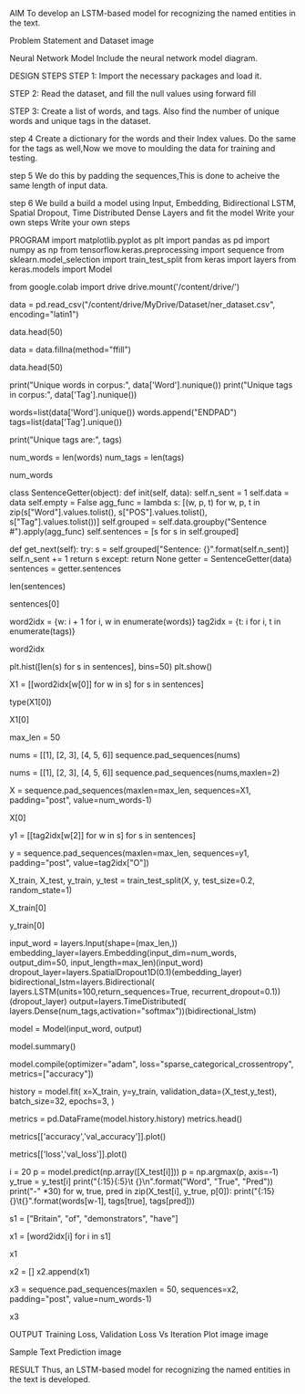 AIM
To develop an LSTM-based model for recognizing the named entities in the text.

Problem Statement and Dataset
image

Neural Network Model
Include the neural network model diagram.

DESIGN STEPS
STEP 1:
Import the necessary packages and load it.

STEP 2:
Read the dataset, and fill the null values using forward fill

STEP 3:
Create a list of words, and tags. Also find the number of unique words and unique tags in the dataset.

step 4
Create a dictionary for the words and their Index values. Do the same for the tags as well,Now we move to moulding the data for training and testing.

step 5
We do this by padding the sequences,This is done to acheive the same length of input data.

step 6
We build a build a model using Input, Embedding, Bidirectional LSTM, Spatial Dropout, Time Distributed Dense Layers and fit the model Write your own steps Write your own steps

PROGRAM
import matplotlib.pyplot as plt import pandas as pd import numpy as np from tensorflow.keras.preprocessing import sequence from sklearn.model_selection import train_test_split from keras import layers from keras.models import Model

from google.colab import drive drive.mount('/content/drive/')

data = pd.read_csv("/content/drive/MyDrive/Dataset/ner_dataset.csv", encoding="latin1")

data.head(50)

data = data.fillna(method="ffill")

data.head(50)

print("Unique words in corpus:", data['Word'].nunique()) print("Unique tags in corpus:", data['Tag'].nunique())

words=list(data['Word'].unique()) words.append("ENDPAD") tags=list(data['Tag'].unique())

print("Unique tags are:", tags)

num_words = len(words) num_tags = len(tags)

num_words

class SentenceGetter(object): def init(self, data): self.n_sent = 1 self.data = data self.empty = False agg_func = lambda s: [(w, p, t) for w, p, t in zip(s["Word"].values.tolist(), s["POS"].values.tolist(), s["Tag"].values.tolist())] self.grouped = self.data.groupby("Sentence #").apply(agg_func) self.sentences = [s for s in self.grouped]

def get_next(self):
    try:
        s = self.grouped["Sentence: {}".format(self.n_sent)]
        self.n_sent += 1
        return s
    except:
        return None
getter = SentenceGetter(data) sentences = getter.sentences

len(sentences)

sentences[0]

word2idx = {w: i + 1 for i, w in enumerate(words)} tag2idx = {t: i for i, t in enumerate(tags)}

word2idx

plt.hist([len(s) for s in sentences], bins=50) plt.show()

X1 = [[word2idx[w[0]] for w in s] for s in sentences]

type(X1[0])

X1[0]

max_len = 50

nums = [[1], [2, 3], [4, 5, 6]] sequence.pad_sequences(nums)

nums = [[1], [2, 3], [4, 5, 6]] sequence.pad_sequences(nums,maxlen=2)

X = sequence.pad_sequences(maxlen=max_len, sequences=X1, padding="post", value=num_words-1)

X[0]

y1 = [[tag2idx[w[2]] for w in s] for s in sentences]

y = sequence.pad_sequences(maxlen=max_len, sequences=y1, padding="post", value=tag2idx["O"])

X_train, X_test, y_train, y_test = train_test_split(X, y, test_size=0.2, random_state=1)

X_train[0]

y_train[0]

input_word = layers.Input(shape=(max_len,)) embedding_layer=layers.Embedding(input_dim=num_words, output_dim=50, input_length=max_len)(input_word) dropout_layer=layers.SpatialDropout1D(0.1)(embedding_layer) bidirectional_lstm=layers.Bidirectional( layers.LSTM(units=100,return_sequences=True, recurrent_dropout=0.1))(dropout_layer) output=layers.TimeDistributed( layers.Dense(num_tags,activation="softmax"))(bidirectional_lstm)

model = Model(input_word, output)

model.summary()

model.compile(optimizer="adam", loss="sparse_categorical_crossentropy", metrics=["accuracy"])

history = model.fit( x=X_train, y=y_train, validation_data=(X_test,y_test), batch_size=32, epochs=3, )

metrics = pd.DataFrame(model.history.history) metrics.head()

metrics[['accuracy','val_accuracy']].plot()

metrics[['loss','val_loss']].plot()

i = 20 p = model.predict(np.array([X_test[i]])) p = np.argmax(p, axis=-1) y_true = y_test[i] print("{:15}{:5}\t {}\n".format("Word", "True", "Pred")) print("-" *30) for w, true, pred in zip(X_test[i], y_true, p[0]): print("{:15}{}\t{}".format(words[w-1], tags[true], tags[pred]))

s1 = ["Britain", "of", "demonstrators", "have"]

x1 = [word2idx[i] for i in s1]

x1

x2 = [] x2.append(x1)

x3 = sequence.pad_sequences(maxlen = 50, sequences=x2, padding="post", value=num_words-1)

x3

OUTPUT
Training Loss, Validation Loss Vs Iteration Plot
image image

Sample Text Prediction
image

RESULT
Thus, an LSTM-based model for recognizing the named entities in the text is developed.
